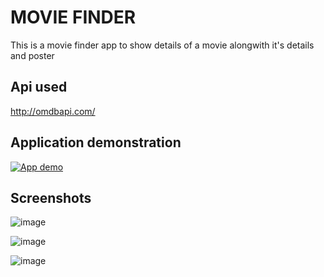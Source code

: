 # MOVIE FINDER

This is a movie finder app to show details of a movie alongwith it's details and poster

## Api used
http://omdbapi.com/

## Application demonstration
[![App demo](https://github.com/Swapnil7000/Movie-finder/blob/master/demo/Screenshot_error.png)](https://github.com/Swapnil7000/Movie-finder/blob/master/demo/app_demo.mp4)

## Screenshots

![image](https://github.com/Swapnil7000/Movie-finder/blob/master/demo/Screenshot1%20.png)
<br>

![image](https://github.com/Swapnil7000/Movie-finder/blob/master/demo/Screenshot2.png)
<br>

![image](https://github.com/Swapnil7000/Movie-finder/blob/master/demo/Screenshot_error.png)

